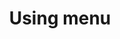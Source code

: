---
layout: page
title: Using menu
nav: true
nav_order: 7
dropdown: true
children:
    - title: about
      permalink: /
    - title: divider
    - title: courses
      permalink: /courses/
    - title: divider
    - title: repositories
      permalink: /repositories/
      
---